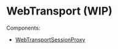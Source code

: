 WebTransport (WIP)
============

Components:

- [WebTransportSessionProxy](webtransportsessionproxy.md)
